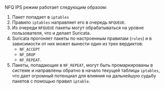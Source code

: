 NFQ IPS режим работает следующим образом:

1. Пакет попадает в `iptables`
2. Правило `iptables` направляет его в очередь `NFQUEUE`.
3. Из очереди `NFQUEUE` пакеты могут обрабатываться на уровне пользователя, что и делает Suricata.
4. Suricata прогоняет пакеты по настроенным правилам (`rules`) и в зависимости от них может вынести один из трех вердиктов:
    - `NF_ACCEPT`
    - `NF_DROP`
    - `NF_REPEAT`.
5. Пакеты, попадающие в `NF_REPEAT`, могут быть промаркированы в системе и направлены обратно в начало текущей таблицы `iptables`, что дает огромный потенциал для влияния на дальнейшую судьбу пакетов с помощью правил `iptable`.